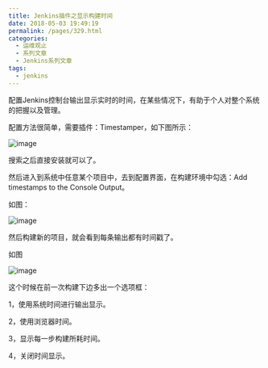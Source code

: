 ```yaml
---
title: Jenkins插件之显示构建时间
date: 2018-05-03 19:49:19
permalink: /pages/329.html
categories:
  - 运维观止
  - 系列文章
  - Jenkins系列文章
tags:
  - jenkins
---
```


配置Jenkins控制台输出显示实时的时间，在某些情况下，有助于个人对整个系统的把握以及管理。

配置方法很简单，需要插件：Timestamper，如下图所示：

![image](https://tvax1.sinaimg.cn/large/008k1Yt0ly1grke3uhqd4j316b0aojt4.jpg)

搜索之后直接安装就可以了。

然后进入到系统中任意某个项目中，去到配置界面，在构建环境中勾选：Add timestamps to the Console Output。

如图：

![image](https://tvax1.sinaimg.cn/large/008k1Yt0ly1grke3zint1j30xg09t0u3.jpg)

然后构建新的项目，就会看到每条输出都有时间戳了。

如图

![image](https://tva1.sinaimg.cn/large/008k1Yt0ly1grke44m8s8j315c0lbtef.jpg)

这个时候在前一次构建下边多出一个选项框：

1，使用系统时间进行输出显示。

2，使用浏览器时间。

3，显示每一步构建所耗时间。

4，关闭时间显示。
